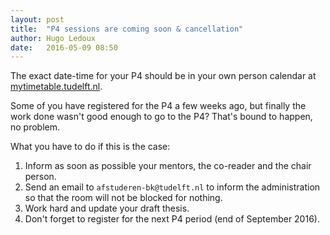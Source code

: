 ```yaml
---
layout: post
title:  "P4 sessions are coming soon & cancellation"
author: Hugo Ledoux
date:   2016-05-09 08:50
---
```


The exact date-time for your P4 should be in your own person calendar at [mytimetable.tudelft.nl](http://mytimetable.tudelft.nl).

Some of you have registered for the P4 a few weeks ago, but finally the work done wasn't good enough to go to the P4? 
That's bound to happen, no problem.

What you have to do if this is the case:

  1. Inform as soon as possible your mentors, the co-reader and the chair person.
  2. Send an email to `afstuderen-bk@tudelft.nl` to inform the administration so that the room will not be blocked for nothing.
  3. Work hard and update your draft thesis.
  4. Don't forget to register for the next P4 period (end of September 2016).


















